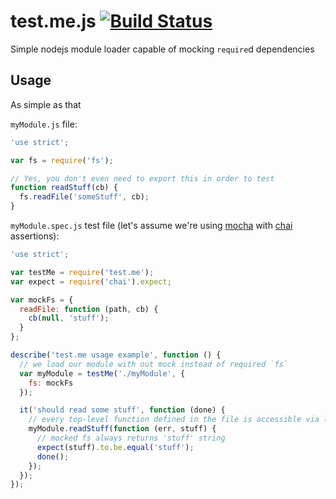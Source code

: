 # test.me.js [![Build Status](https://travis-ci.org/nyrkovalex/test.me.js.svg?branch=master)](https://travis-ci.org/nyrkovalex/test.me.js)

Simple nodejs module loader capable of mocking `require`d dependencies

## Usage

As simple as that

`myModule.js` file:

```javascript
'use strict';

var fs = require('fs');

// Yes, you don't even need to export this in order to test
function readStuff(cb) {
  fs.readFile('someStuff', cb);
}
```

`myModule.spec.js` test file (let's assume we're using [mocha](http://mochajs.org/)
with [chai](http://chaijs.com/) assertions):

```javascript
'use strict';

var testMe = require('test.me');
var expect = require('chai').expect;

var mockFs = {
  readFile: function (path, cb) {
    cb(null, 'stuff');
  }
};

describe('test.me usage example', function () {
  // we load our module with out mock instead of required `fs`
  var myModule = testMe('./myModule', {
    fs: mockFs
  });

  it('should read some stuff', function (done) {
    // every top-level function defined in the file is accessible via loaded object
    myModule.readStuff(function (err, stuff) {
      // mocked fs always returns 'stuff' string
      expect(stuff).to.be.equal('stuff');
      done();
    });
  });
});
```
